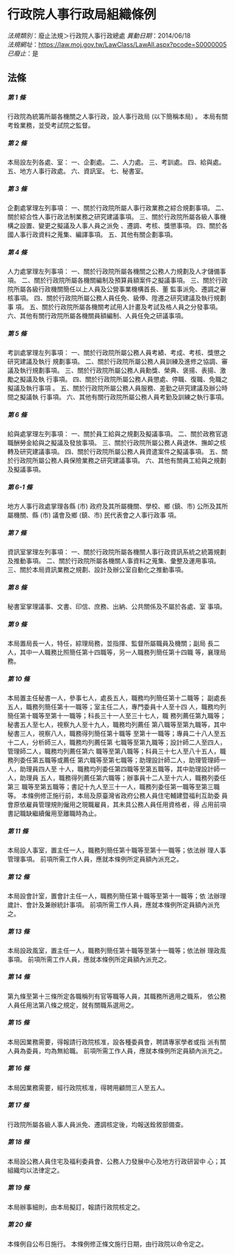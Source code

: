 # 行政院人事行政局組織條例

*法規類別*：廢止法規＞行政院人事行政總處
*異動日期*：2014/06/18  
*法規網址*：https://law.moj.gov.tw/LawClass/LawAll.aspx?pcode=S0000005
*已廢止*：是


## 法條
##### 第 1 條
行政院為統籌所屬各機關之人事行政，設人事行政局 (以下簡稱本局) 。
本局有關考銓業務，並受考試院之監督。

##### 第 2 條
本局設左列各處、室：
一、企劃處。
二、人力處。
三、考訓處。
四、給與處。
五、地方人事行政處。
六、資訊室。
七、秘書室。


##### 第 3 條
企劃處掌理左列事項：
一、關於行政院所屬人事行政業務之綜合規劃事項。
二、關於綜合性人事行政法制業務之研究建議事項。
三、關於行政院所屬各級人事機構之設置、變更之擬議及人事人員之派免
    、遷調、考核、獎懲事項。
四、關於各國人事行政資料之蒐集、編譯事項。
五、其他有關企劃事項。


##### 第 4 條
人力處掌理左列事項：
一、關於行政院所屬各機關之公務人力規劃及人才儲備事項。
二、關於行政院所屬各機關編制及預算員額案件之擬議事項。
三、關於行政院所屬各級行政機關簡任以上人員及公營事業機構首長、董
    監事派免、遷調之審核事項。
四、關於行政院所屬公務人員任免、級俸、陞遷之研究建議及執行規劃事
    項。
五、關於行政院所屬各機關考試用人計畫及考試及格人員之分發事項。
六、其他有關行政院所屬各機關員額編制、人員任免之研議事項。

##### 第 5 條
考訓處掌理左列事項：
一、關於行政院所屬公務人員考績、考成、考核、獎懲之研究建議及執行
    規劃事項。
二、關於行政院所屬公務人員訓練及進修之協調、審議及執行規劃事項。
三、關於行政院所屬公務人員勳獎、榮典、褒揚、表揚、激勵之擬議及執
    行事項。
四、關於行政院所屬公務人員懲處、停職、復職、免職之擬議及執行事項
    。
五、關於行政院所屬公務人員服務、差勤之研究建議及辦公時間之擬議執
    行事項。
六、其他有關行政院所屬公務人員考勤及訓練之執行事項。


##### 第 6 條
給與處掌理左列事項：
一、關於員工給與之規劃及擬議事項。
二、關於政務官退職酬勞金給與之擬議及發放事項。
三、關於行政院所屬公務人員退休、撫卹之核轉及研究建議事項。
四、關於行政院所屬公務人員資遣案件之擬議事項。
五、關於行政院所屬公務人員保險業務之研究建議事項。
六、其他有關員工給與之規劃及擬議事項。


##### 第 6-1 條
地方人事行政處掌理各縣 (市) 政府及其所屬機關、學校、鄉 (鎮、市)
公所及其所屬機關、縣 (市) 議會及鄉 (鎮、市) 民代表會之人事行政事
項。


##### 第 7 條
資訊室掌理左列事項：
一、關於行政院所屬各機關人事行政資訊系統之統籌規劃及推動事項。
二、關於行政院所屬各機關人事資料之蒐集、彙整及運用事項。
三、關於本局資訊業務之規劃、設計及辦公室自動化之推動事項。


##### 第 8 條
秘書室掌理議事、文書、印信、庶務、出納、公共關係及不屬於各處、室
事項。

##### 第 9 條
本局置局長一人，特任，綜理局務，並指揮、監督所屬職員及機關；副局
長二人，其中一人職務比照簡任第十四職等，另一人職務列簡任第十四職
等，襄理局務。

##### 第 10 條
本局置主任秘書一人，參事七人，處長五人，職務均列簡任第十二職等；
副處長五人，職務列簡任第十一職等；室主任二人，專門委員十人至十四
人，職務均列簡任第十職等至第十一職等；科長三十一人至三十七人，職
務列薦任第九職等；秘書五人至七人，視察九人至十九人，職務均列薦任
第八職等至第九職等，其中秘書三人，視察八人，職務得列簡任第十職等
至第十一職等；專員二十八人至五十二人，分析師三人，職務均列薦任第
七職等至第九職等；設計師二人至四人，管理師二人，職務均列薦任第六
職等至第八職等；科員三十七人至八十五人，職務列委任第五職等或薦任
第六職等至第七職等；助理設計師二人，助理管理師一人，助理員四人至
十人，職務均列委任第四職等至第五職等，其中助理設計師一人，助理員
五人，職務得列薦任第六職等；辦事員十二人至十六人，職務列委任第三
職等至第五職等；書記十九人至三十一人，職務列委任第一職等至第三職
等。
本條例修正施行前，本局及原臺灣省政府公務人員住宅輔建暨福利互助委
員會原依雇員管理規則僱用之現職雇員，其未具公務人員任用資格者，得
占用前項書記職缺繼續僱用至離職時為止。


##### 第 11 條
本局設人事室，置主任一人，職務列簡任第十職等至第十一職等；依法辦
理人事管理事項。
前項所需工作人員，應就本條例所定員額內派充之。

##### 第 12 條
本局設會計室，置會計主任一人，職務列簡任第十職等至第十一職等；依
法辦理歲計、會計及兼辦統計事項。
前項所需工作人員，應就本條例所定員額內派充之。

##### 第 13 條
本局設政風室，置主任一人，職務列簡任第十職等至第十一職等；依法辦
理政風事項。
前項所需工作人員，應就本條例所定員額內派充之。

##### 第 14 條
第九條至第十三條所定各職稱列有官等職等人員，其職務所適用之職系，
依公務人員任用法第八條之規定，就有關職系選用之。

##### 第 15 條
本局因業務需要，得報請行政院核准，設各種委員會，聘請專家學者或指
派有關人員為委員，均為無給職。
前項所需工作人員，應就本條例所定員額內派充之。

##### 第 16 條
本局因業務需要，經行政院核准，得聘用顧問三人至五人。

##### 第 17 條
行政院所屬各級人事人員派免、遷調核定後，均報送銓敘部備查。

##### 第 18 條
本局設公務人員住宅及福利委員會、公務人力發展中心及地方行政研習中
心；其組織均以法律定之。


##### 第 19 條
本局辦事細則，由本局擬訂，報請行政院核定之。

##### 第 20 條
本條例自公布日施行。
本條例修正條文施行日期，由行政院以命令定之。



